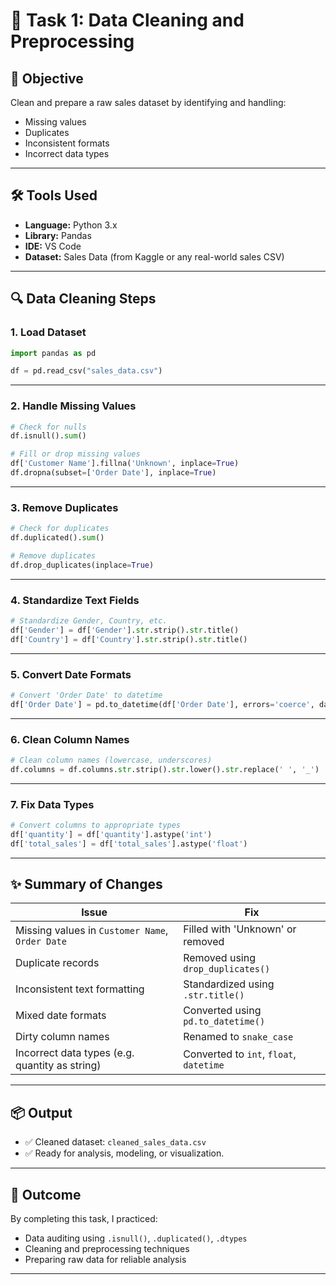 # 🧹 Task 1: Data Cleaning and Preprocessing

## 🎯 Objective

Clean and prepare a raw sales dataset by identifying and handling:
- Missing values
- Duplicates
- Inconsistent formats
- Incorrect data types

---

## 🛠️ Tools Used

- **Language:** Python 3.x  
- **Library:** Pandas
- **IDE:** VS Code 
- **Dataset:** Sales Data (from Kaggle or any real-world sales CSV)

---

## 🔍 Data Cleaning Steps

### 1. **Load Dataset**
```python
import pandas as pd

df = pd.read_csv("sales_data.csv")
```

---

### 2. **Handle Missing Values**
```python
# Check for nulls
df.isnull().sum()

# Fill or drop missing values
df['Customer Name'].fillna('Unknown', inplace=True)
df.dropna(subset=['Order Date'], inplace=True)
```

---

### 3. **Remove Duplicates**
```python
# Check for duplicates
df.duplicated().sum()

# Remove duplicates
df.drop_duplicates(inplace=True)
```

---

### 4. **Standardize Text Fields**
```python
# Standardize Gender, Country, etc.
df['Gender'] = df['Gender'].str.strip().str.title()
df['Country'] = df['Country'].str.strip().str.title()
```

---

### 5. **Convert Date Formats**
```python
# Convert 'Order Date' to datetime
df['Order Date'] = pd.to_datetime(df['Order Date'], errors='coerce', dayfirst=True)
```

---

### 6. **Clean Column Names**
```python
# Clean column names (lowercase, underscores)
df.columns = df.columns.str.strip().str.lower().str.replace(' ', '_')
```

---

### 7. **Fix Data Types**
```python
# Convert columns to appropriate types
df['quantity'] = df['quantity'].astype('int')
df['total_sales'] = df['total_sales'].astype('float')
```

---

## ✨ Summary of Changes

| Issue | Fix |
|------|-----|
| Missing values in `Customer Name`, `Order Date` | Filled with 'Unknown' or removed |
| Duplicate records | Removed using `drop_duplicates()` |
| Inconsistent text formatting | Standardized using `.str.title()` |
| Mixed date formats | Converted using `pd.to_datetime()` |
| Dirty column names | Renamed to `snake_case` |
| Incorrect data types (e.g. quantity as string) | Converted to `int`, `float`, `datetime` |

---

## 📦 Output

- ✅ Cleaned dataset: `cleaned_sales_data.csv`
- ✅ Ready for analysis, modeling, or visualization.

---

## 📘 Outcome

By completing this task, I practiced:
- Data auditing using `.isnull()`, `.duplicated()`, `.dtypes`
- Cleaning and preprocessing techniques
- Preparing raw data for reliable analysis

---
